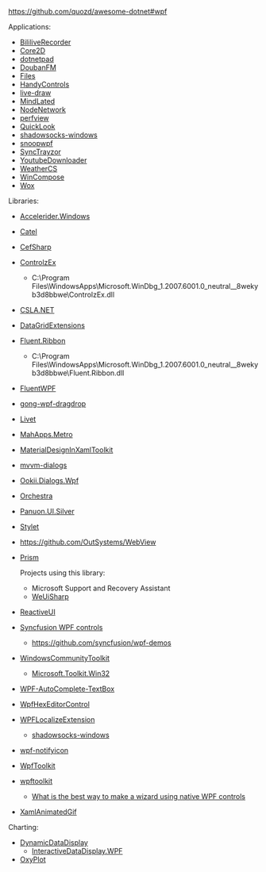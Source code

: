 https://github.com/quozd/awesome-dotnet#wpf

Applications:

- [BililiveRecorder](https://github.com/Bililive/BililiveRecorder)
- [Core2D](https://github.com/wieslawsoltes/Core2D)
- [dotnetpad](https://github.com/jbe2277/dotnetpad)
- [DoubanFM](https://github.com/kfstorm/DoubanFM)
- [Files](https://github.com/files-community/Files)
- [HandyControls](https://github.com/ghost1372/HandyControls)
- [live-draw](https://github.com/antfu/live-draw)
- [MindLated](https://github.com/Sato-Isolated/MindLated)
- [NodeNetwork](https://github.com/Wouterdek/NodeNetwork)
- [perfview](https://github.com/microsoft/perfview)
- [QuickLook](https://github.com/QL-Win/QuickLook)
- [shadowsocks-windows](https://github.com/shadowsocks/shadowsocks-windows)
- [snoopwpf](https://github.com/snoopwpf/snoopwpf)
- [SyncTrayzor](https://github.com/canton7/SyncTrayzor)
- [YoutubeDownloader](https://github.com/Tyrrrz/YoutubeDownloader)
- [WeatherCS](https://github.com/crashmax-dev/WeatherCS)
- [WinCompose](https://github.com/samhocevar/wincompose)
- [Wox](https://github.com/Wox-launcher/Wox)

Libraries:

- [Accelerider.Windows](https://github.com/Accelerider/Accelerider.Windows)

- [Catel](https://github.com/Catel/Catel)

- [CefSharp](https://github.com/cefsharp/CefSharp)

- [ControlzEx](https://github.com/ControlzEx/ControlzEx)

  - C:\Program Files\WindowsApps\Microsoft.WinDbg_1.2007.6001.0_neutral__8wekyb3d8bbwe\ControlzEx.dll

- [CSLA.NET](https://github.com/MarimerLLC/csla)

- [DataGridExtensions](https://github.com/dotnet/DataGridExtensions)

- [Fluent.Ribbon](https://github.com/fluentribbon/Fluent.Ribbon)

  - C:\Program Files\WindowsApps\Microsoft.WinDbg_1.2007.6001.0_neutral__8wekyb3d8bbwe\Fluent.Ribbon.dll

- [FluentWPF](https://github.com/sourcechord/FluentWPF)

- [gong-wpf-dragdrop](https://github.com/punker76/gong-wpf-dragdrop)

- [Livet](https://github.com/runceel/Livet)

- [MahApps.Metro](https://github.com/MahApps/MahApps.Metro)

- [MaterialDesignInXamlToolkit](https://github.com/MaterialDesignInXAML/MaterialDesignInXamlToolkit)

- [mvvm-dialogs](https://github.com/FantasticFiasco/mvvm-dialogs)

- [Ookii.Dialogs.Wpf](https://github.com/ookii-dialogs/ookii-dialogs-wpf)

- [Orchestra](https://github.com/WildGums/Orchestra)

- [Panuon.UI.Silver](https://github.com/Panuon/Panuon.UI.Silver)

- [Stylet](https://github.com/canton7/Stylet)

- https://github.com/OutSystems/WebView

- [Prism](https://github.com/PrismLibrary/Prism)

  Projects using this library:

  - Microsoft Support and Recovery Assistant
  - [WeUiSharp](https://github.com/IUpdatable/WeUiSharp)
  
- [ReactiveUI](https://github.com/reactiveui/ReactiveUI)

- [Syncfusion WPF controls](https://www.syncfusion.com/wpf-controls)

  - https://github.com/syncfusion/wpf-demos

- [WindowsCommunityToolkit](https://github.com/CommunityToolkit/WindowsCommunityToolkit)

  - [Microsoft.Toolkit.Win32](https://github.com/CommunityToolkit/Microsoft.Toolkit.Win32)
  
- [WPF-AutoComplete-TextBox](https://github.com/quicoli/WPF-AutoComplete-TextBox)

- [WpfHexEditorControl](https://github.com/abbaye/WpfHexEditorControl)

- [WPFLocalizeExtension](https://github.com/XAMLMarkupExtensions/WPFLocalizeExtension)

  - [shadowsocks-windows](https://github.com/shadowsocks/shadowsocks-windows)

- [wpf-notifyicon](https://github.com/hardcodet/wpf-notifyicon)

- [WpfToolkit](https://github.com/dotnetprojects/WpfToolkit)

- [wpftoolkit](https://github.com/xceedsoftware/wpftoolkit)

  - [What is the best way to make a wizard using native WPF controls](https://stackoverflow.com/questions/17418455/what-is-the-best-way-to-make-a-wizard-using-native-wpf-controls)
  
- [XamlAnimatedGif](https://github.com/XamlAnimatedGif/XamlAnimatedGif)

Charting:

- [DynamicDataDisplay](https://github.com/dotnetprojects/DynamicDataDisplay)
  - [InteractiveDataDisplay.WPF](https://github.com/Microsoft/InteractiveDataDisplay.WPF)
- [OxyPlot](https://github.com/oxyplot/oxyplot)

